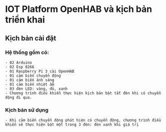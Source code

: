 # IOT Platform OpenHAB và kịch bản triển khai
## Kịch bản cài đặt
### Hệ thống gồm có: 
    - 02 Arduino
    - 02 Esp 8266
    - 01 Raspberry Pi 3 cài OpenHAB
    - 01 cảm biến chuyển động
    - 01 cảm biến ánh sáng
    - 01 cảm biến nhiệt ẩm
    - 03 đèn LED: vàng, đỏ, xanh
    - Chương trình điều khiển thực hiện kịch bản bật tắt đèn khi có chuyển động đi qua.
    
### Kịch bản sử dụng
    - Khi cảm biến chuyển động phát hiện có chuyển động, chương trình điều khiển sẽ thực hiện bật một trong 3 đèn: đèn xanh khi giá trị 
